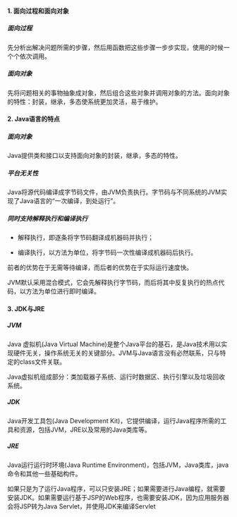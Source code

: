 #### 1. 面向过程和面向对象

##### 面向过程

先分析出解决问题所需的步骤，然后用函数把这些步骤一步步实现，使用的时候一个个依次调用。

##### 面向对象

先将问题相关的事物抽象成对象，然后组合这些对象并调用对象的方法。面向对象的特性：封装，继承，多态使系统更加灵活，易于维护。

#### 2. Java语言的特点

##### 面向对象

Java提供类和接口以支持面向对象的封装，继承，多态的特性。

##### 平台无关性

Java将源代码编译成字节码文件，由JVM负责执行。字节码与不同系统的JVM实现了Java语言的“一次编译，到处运行”。

##### 同时支持解释执行和编译执行

- 解释执行，即逐条将字节码翻译成机器码并执行；

- 编译执行，以方法为单位，将字节码一次性编译成机器码后执行。

前者的优势在于无需等待编译，而后者的优势在于实际运行速度快。

JVM默认采用混合模式，它会先解释执行字节码，而后将其中反复执行的热点代码，以方法为单位进行即时编译。

#### 3. JDK与JRE

##### JVM

Java 虚拟机(Java Virtual Machine)是整个Java平台的基石，是Java技术用以实现硬件无关，操作系统无关的关键部分。JVM与Java语言没有必然联系，只与特定的class文件关联。

Java虚拟机组成部分：类加载器子系统、运行时数据区、执行引擎以及垃圾回收系统。

##### JDK

Java开发工具包(Java Development Kit)，它提供编译，运行Java程序所需的工具和资源，包括JVM，JRE以及常用的Java类库等。

##### JRE

Java运行运行时环境(Java Runtime Environment)，包括JVM，Java类库，java命令和其他一些基础构件。

如果只是为了运行Java程序，可以只安装JRE；如果需要进行Java编程，就需要安装JDK。如果需要运行基于JSP的Web程序，也需要安装JDK，因为应用服务器会将JSP转为Java Servlet，并使用JDK来编译Servlet
